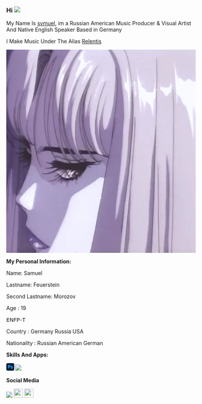 ### Hi <img src="https://cdn.discordapp.com/emojis/744623964000747601.gif?size=4096&quality=lossless" width="25px"></h2>

My Name Is [svmuel](https://t.me/ihvte), im a Russian American Music Producer & Visual Artist And Native English Speaker Based in Germany

I Make Music Under The Alias [Relentis](https://soundcloud.com/Relentis)

<img align="middle" src="https://raw.githubusercontent.com/svmuelxo/aboutme/main/download.gif" height="540"/>

**My Personal Information:**

Name: Samuel

Lastname: Feuerstein

Second Lastname: Morozov


Age : 19

𝖤𝖭𝖥𝖯-𝖳

Country : Germany Russia USA 

Nationality : Russian American German


**Skills And Apps:**  

<code><img height="20" src="https://raw.githubusercontent.com/svmuelxo/aboutme/main/images/Adobe_Photoshop_CC_icon.svg.png"></code> 
<code><img height="20" src="https://www.nicepng.com/png/detail/125-1259519_fl-studio-12-logo-fl-studio-logo-png.png"></code> 

**Social Media**

[<img src="https://raw.githubusercontent.com/svmuelxo/about-me/98e5368dbb27ee297ac6bec2a80b8873a28bb187/iconmonstr-telegram-1.svg">](http://t.me/ihvte/)
[<img src="https://cdns.iconmonstr.com/wp-content/assets/preview/2016/240/iconmonstr-instagram-11.png" width="24" height="24">](https://www.instagram.com/svmuelxo/)
[<img src="https://cdns.iconmonstr.com/wp-content/assets/preview/2014/96/iconmonstr-steam-5.png" width="24" height="24">](https://steamcommunity.com/id/svmuelxo/)


<!--
  <
Here are some ideas to get you started:

- 🔭 I’m currently working on ...
- 🌱 I’m currently learning ...
- 👯 I’m looking to collaborate on ...
- 🤔 I’m looking for help with ...
- 💬 Ask me about ...
- 📫 How to reach me: ...
- 😄 Pronouns: He/Him
- ⚡ Fun fact: ...
-->

